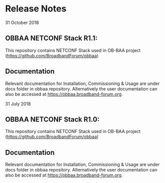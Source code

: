# Release Notes

31 October 2018

##	OBBAA NETCONF Stack R1.1:
This repository contains NETCONF Stack used in OB-BAA project (https://github.com/BroadbandForum/obbaa)

##	Documentation
Relevant documentation for Installation, Commissioning & Usage are under docs folder in obbaa repository. 
Alternatively the user documentation can also be accessed at https://obbaa.broadband-forum.org.

31 July 2018

##	OBBAA NETCONF Stack R1.0:
This repository contains NETCONF Stack used in OB-BAA project (https://github.com/BroadbandForum/obbaa)

##	Documentation
Relevant documentation for Installation, Commissioning & Usage are under docs folder in obbaa repository. 
Alternatively the user documentation can also be accessed at https://obbaa.broadband-forum.org.
